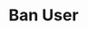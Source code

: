 ---
title: Ban User
description: Ban a Kick user
parameters:
  - name: User Login
    type: String
    required: true
    description: can be a user name or a variable like `%userName%`
  - name: Reason
    type: String
    required: false
    description: ban reason
variables:
  - name: bannedUser
    type: string
    description: display name of the banned user
    value: Amouranth
  - name: bannedUserName
    type: string
    description: login name of the banned user
    value: Amouranth
  - name: bannedUserId
    type: string
    description: ID of the banned user
    value: 12345678
  - name: bannedUserType
    type: string
    description: platform of the banned user
    value: kick
  - name: banResult
    type: bool
    description: indicator whether the ban has been successful or not
    value: True/False
csharpMethods:
  - KickBanUser
---